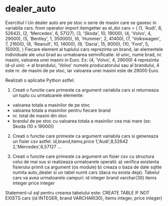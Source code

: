 # dealer_auto
Exercitiul I
Un dealer auto are pe stoc o serie de masini care se gasesc in variabila cars.
from operator import itemgetter as el_doi
cars = (
        (1, 'Audi', 8, 52642),
        (2, 'Mercedes', 6, 57127),
        (3, 'Skoda', 10, 19000),
        (4, 'Volvo', 4, 29000),
        (5, 'Bentley', 1, 350000),
        (6, 'Hummer', 2, 41400),
        (7, 'Volkswagen', 7, 21600),
        (8, 'Reanult', 10, 14000),
        (9, 'Dacia', 15, 8000),
        (10, 'Ford', 5, 15000),
        )
Fiecare element al tuplului cars reprezinta un brand, iar elementele individuale ale
unui brad au urmatoarea semnificatie: id unic, nume brad, nr. masini, valoarea unei
masini in Euro.
Ex: (4, 'Volvo', 4, 29000) 4 reprezinta id-ul unic → al brandului, 'Volvo' numele
producatorului sau al brandului, 4 este nr. de masini de pe stoc, iar valoarea unei
masini este de 29000 Euro.

Realizati o aplicatie Python astfel:
1. Creati o functie care primeste ca argument variabila cars si returneaza un tuplu
cu urmatoarele elemente:
- valoarea totala a masinilor de pe stoc
- valoarea totala a masinilor pentru fiecare brand
- nr. total de masini din stoc
- brandul de pe stoc cu valoarea totala a masinilor cea mai mare (ex: Skoda (10 x
19000))
2. Creati o functie care primeste ca argument variabila cars si genereaza un fisier
csv astfel:
id,brand,items,price
1,'Audi',8,52642
2,'Mercedes',6,57127
...

3. Creati o functie care primeste ca argument un fisier csv cu structura celui de mai
sus si realizeaza urmatoarele operatii:
a) verifica existenta fisierului primit ca argument (os module)
b) creaza o baza de date sqlite numita auto_dealer si un tabel numit cars (daca nu
exista deja).
Tabelul cars va avea urmatoarele campuri:
id integer
brand varchar(30)
items integer
price integer

Statement-ul sql pentru crearea tabelului este:
CREATE TABLE IF NOT EXISTS cars (id INTEGER, brand VARCHAR(30), items
integer, price integer)
